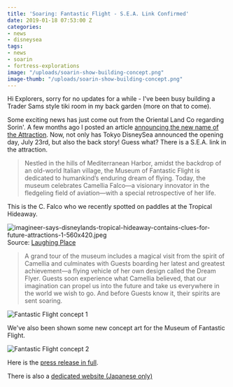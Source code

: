 ```yaml
---
title: 'Soaring: Fantastic Flight - S.E.A. Link Confirmed'
date: 2019-01-18 07:53:00 Z
categories:
- news
- disneysea
tags:
- news
- soarin
- fortress-explorations
image: "/uploads/soarin-show-building-concept.png"
image-thumb: "/uploads/soarin-show-building-concept.png"
---
```


Hi Explorers, sorry for no updates for a while - I've been busy building a Trader Sams style tiki room in my back garden (more on that to come). 

Some exciting news has just come out from the Oriental Land Co regarding Sorin'. A few months ago I posted an article [announcing the new name of the Attraction](new-details-revealed-of-soarin-at-disneysea). Now, not only has Tokyo DisneySea announced the opening day, July 23rd, but also the back story! Guess what? There is a S.E.A. link in the attraction.

>Nestled in the hills of Mediterranean Harbor, amidst the backdrop of an old-world Italian village, the Museum of Fantastic Flight is dedicated to
humankind’s enduring dream of flying. Today, the museum celebrates Camellia Falco—a visionary innovator in the fledgeling field of aviation—with a special retrospective of her life. 

This is the C. Falco who we recently spotted on paddles at the Tropical Hideaway.

![imagineer-says-disneylands-tropical-hideaway-contains-clues-for-future-attractions-1-560x420.jpeg](/uploads/imagineer-says-disneylands-tropical-hideaway-contains-clues-for-future-attractions-1-560x420.jpeg)
Source: [Laughing Place](https://www.laughingplace.com/w/blogs/disney-buzz/2018/12/19/imagineer-says-disneylands-tropical-hideaway-contains-clues-for-future-attractions/)

>A grand tour of the museum includes a magical visit from the spirit of Camellia and culminates with Guests boarding her latest and
greatest achievement—a flying vehicle of her own design called the Dream Flyer. Guests soon experience what Camellia believed, that our imagination can propel us into the future and take us everywhere in the world we wish to go. And before Guests know it, their spirits are sent soaring.

![Fantastic Flight concept 1](/uploads/tds-soarin-fantastic-flight-concept-1.png)

We've also been shown some new concept art for the Museum of Fantastic Flight.

![Fantastic Flight concept 2](/uploads/tds-soarin-fantastic-flight-2.png)

Here is the [press release in full](http://www.olc.co.jp/en/news/news_olc/20190118_01e/main/0/link/20190118_01e.pdf).

There is also a [dedicated website (Japanese only)](https://www.tokyodisneyresort.jp/treasure/soaring/)